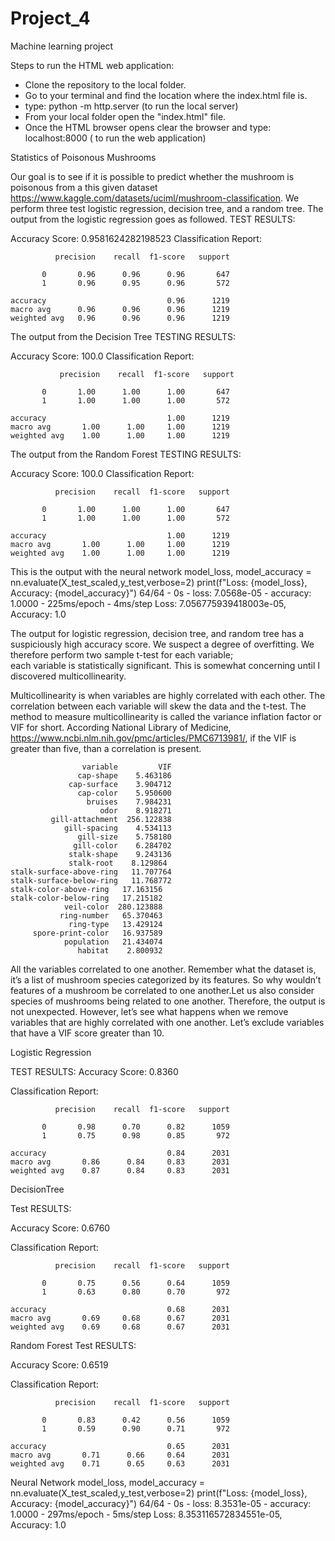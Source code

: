 # Project_4
Machine learning project

Steps to run the HTML web application:

  *  Clone the repository to the local folder.
  *  Go to your terminal and find the location where the index.html file is.
  *  type: python -m http.server (to run the local server)
  *  From your local folder open the "index.html" file.
  *  Once the HTML browser opens clear the browser and type: localhost:8000 ( to run the web application)

Statistics of Poisonous Mushrooms

Our goal is to see if it is possible to predict whether the mushroom is 
poisonous from a this given dataset https://www.kaggle.com/datasets/uciml/mushroom-classification.
We perform three test logistic regression, decision tree, and a random tree. 
The output from the logistic regression goes as followed.
TEST RESULTS:

Accuracy Score: 0.9581624282198523
Classification Report: 
              
              precision    recall  f1-score   support

           0       0.96      0.96      0.96       647
           1       0.96      0.95      0.96       572

    accuracy                           0.96      1219
    macro avg      0.96      0.96      0.96      1219
    weighted avg   0.96      0.96      0.96      1219


The output from the Decision Tree
TESTING RESULTS:

Accuracy Score: 100.0
Classification Report:
               
               precision    recall  f1-score   support

           0       1.00      1.00      1.00       647
           1       1.00      1.00      1.00       572

    accuracy                           1.00      1219
    macro avg       1.00      1.00     1.00      1219
    weighted avg    1.00      1.00     1.00      1219


The output from the Random Forest
TESTING RESULTS:

Accuracy Score: 100.0
Classification Report:

              precision    recall  f1-score   support

           0       1.00      1.00      1.00       647
           1       1.00      1.00      1.00       572

    accuracy                           1.00      1219
    macro avg       1.00      1.00     1.00      1219
    weighted avg    1.00      1.00     1.00      1219


This is the output with the neural network
model_loss, model_accuracy = nn.evaluate(X_test_scaled,y_test,verbose=2) print(f"Loss: {model_loss}, Accuracy: {model_accuracy}") 
64/64 - 0s - loss: 7.0568e-05 - accuracy: 1.0000 - 225ms/epoch - 4ms/step
Loss: 7.056775939418003e-05, Accuracy: 1.0

The output for logistic regression, decision tree, and random tree has a suspiciously high accuracy score. 
We suspect a degree of overfitting. We therefore perform two sample t-test for each variable;   
each variable is statistically significant. This is somewhat concerning until I discovered multicollinearity. 

Multicollinearity is when variables are highly correlated with each other. The correlation between each variable will skew the data and the t-test. 
The method to measure multicollinearity is called the variance inflation factor or VIF for short.
According National Library of Medicine, https://www.ncbi.nlm.nih.gov/pmc/articles/PMC6713981/, if the VIF is greater than five, than a correlation is present. 

                    variable         VIF
                   cap-shape    5.463186
                 cap-surface    3.904712
                   cap-color    5.950600
                     bruises    7.984231
                        odor    8.918271
             gill-attachment  256.122838
                gill-spacing    4.534113
                   gill-size    5.758180
                  gill-color    6.284702
                 stalk-shape    9.243136
                 stalk-root    8.129864
    stalk-surface-above-ring   11.707764
    stalk-surface-below-ring   11.768772
    stalk-color-above-ring   17.163156
    stalk-color-below-ring   17.215182
                veil-color  280.123888
               ring-number   65.370463
                 ring-type   13.429124
         spore-print-color   16.937589
                population   21.434074
                   habitat    2.800932

All the variables correlated to one another. Remember what the dataset is, it’s a list of mushroom species categorized by its features. 
So why wouldn’t features of a mushroom be correlated to one another.Let us also consider species of mushrooms being related to one another. 
Therefore, the output is not unexpected. However, let’s see what happens when we remove variables that are highly correlated with one another. 
Let’s exclude variables that have a VIF score greater than 10. 

Logistic Regression

TEST RESULTS:
Accuracy Score: 0.8360

Classification Report:
              
              precision    recall  f1-score   support

           0       0.98      0.70      0.82      1059
           1       0.75      0.98      0.85       972

    accuracy                           0.84      2031
    macro avg       0.86      0.84     0.83      2031
    weighted avg    0.87      0.84     0.83      2031


DecisionTree

Test RESULTS:

Accuracy Score: 0.6760

Classification Report:
              
              precision    recall  f1-score   support

           0       0.75      0.56      0.64      1059
           1       0.63      0.80      0.70       972

    accuracy                           0.68      2031
    macro avg       0.69     0.68      0.67      2031
    weighted avg    0.69     0.68      0.67      2031


Random Forest
Test RESULTS:

Accuracy Score: 0.6519

Classification Report:
              
              precision    recall  f1-score   support

           0       0.83      0.42      0.56      1059
           1       0.59      0.90      0.71       972

    accuracy                           0.65      2031
    macro avg       0.71      0.66     0.64      2031
    weighted avg    0.71      0.65     0.63      2031



Neural Network
model_loss, model_accuracy = nn.evaluate(X_test_scaled,y_test,verbose=2) print(f"Loss: {model_loss}, Accuracy: {model_accuracy}") 
64/64 - 0s - loss: 8.3531e-05 - accuracy: 1.0000 - 297ms/epoch - 5ms/step
Loss: 8.353116572834551e-05, Accuracy: 1.0

